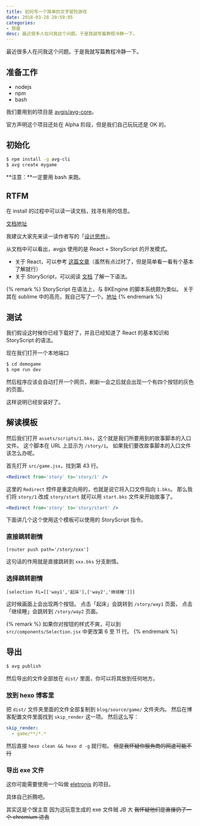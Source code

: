 ```yaml
---
title: 如何写一个简单的文字冒险游戏
date: 2018-03-28 20:59:05
categories:
- 颓废
desc: 最近很多人在问我这个问题。于是我就写篇教程冷静一下。
---
```


最近很多人在问我这个问题。于是我就写篇教程冷静一下。

## 准备工作

- nodejs
- npm
- bash

我们要用到的项目是 [avgjs/avg-core](https://github.com/avgjs/avg-core)。

官方声明这个项目还处在 Alpha 阶段，但是我们自己玩玩还是 OK 的。

## 初始化

```bash
$ npm install -g avg-cli
$ avg create mygame
```

**注意：**一定要用 bash 来跑。

## RTFM

在 install 的过程中可以读一读文档，找寻有用的信息。

[文档地址](https://avgjs.github.io/docs/#/zh/)

我建议大家先来读一读作者写的「[设计思想](https://avgjs.github.io/docs/#/zh/inspiration)」。

从文档中可以看出，avgjs 使用的是 React + StoryScript 的开发模式。

- 关于 React，可以参考 [这篇文章](http://www.ruanyifeng.com/blog/2015/03/react.html)（虽然有点过时了，但是简单看一看有个基本了解就行）
- 关于 StoryScript，可以阅读 [文档](https://avgjs.github.io/docs/#/zh/storyscript) 了解一下语法。

{% remark %}
StoryScript 在语法上，与 BKEngine 的脚本系统颇为类似。
关于其在 sublime 中的高亮，我自己写了一个。[地址](https://github.com/swwind/code/blob/master/StoryScript.sublime-syntax)
{% endremark %}

## 测试

我们假设这时候你已经下载好了，并且已经知道了 React 的基本知识和 StoryScript 的语法。

现在我们打开一个本地端口

```bash
$ cd demogame
$ npm run dev
```

然后程序应该会自动打开一个网页，刷新一会之后就会出现一个有四个按钮的灰色的页面。

这样说明已经安装好了。

## 解读模板

然后我们打开 `assets/scripts/1.bks`，这个就是我们所要用到的故事脚本的入口文件。
这个脚本在 URL 上显示为 `/story/1`。
如果我们要改故事脚本的入口文件该怎么办呢。

首先打开 `src/game.jsx`，找到第 43 行。

```jsx
<Redirect from='story' to='story/1' />
```

这里的 `Redirect` 控件是重定向用的，也就是说它将入口文件指向 `1.bks`。
那么我们将 `story/1` 改成 `story/start` 就可以用 `start.bks` 文件来开始故事了。

```jsx
<Redirect from='story' to='story/start' />
```

下面讲几个这个使用这个模板可以使用的 StoryScript 指令。

### 直接跳转剧情

```storyscript
[router push path='/story/xxx']
```

这句话的作用就是直接跳转到 `xxx.bks` 分支剧情。

### 选择跳转剧情

```storyscript
[selection FL=[['way1','起床'],['way2','继续睡']]]
```

这时候画面上会出现两个按钮。
点击「起床」会跳转到 `/story/way1` 页面，
点击「继续睡」会跳转到 `/story/way2` 页面。

{% remark %}
如果你对按钮的样式不爽，可以到 `src/components/Selection.jsx` 中更改第 6 至 11 行。
{% endremark %}

## 导出

```bash
$ avg publish
```

然后导出的文件全部放在 `dist/` 里面，你可以将其放到任何地方。

### 放到 hexo 博客里

把 `dist/` 文件夹里面的文件全部复制到 `blog/source/game/` 文件夹内。
然后在博客配置文件里面找到 `skip_render` 这一项。
然后这么写：

```yaml
skip_render:
  - game/**/*.*
```

然后直接 `hexo clean && hexo d -g` 就行啦。
~~但是我怀疑你服务商的网速可能不行~~

### 导出 exe 文件

这你可能需要使用一个叫做 [eletronjs](https://electronjs.org/) 的项目。

具体自己折腾吧。

<span class="truth">其实这是个馊主意</span>
<span class="truth">因为这玩意生成的 exe 文件贼 JB 大</span>
<span class="truth"><del>我怀疑他们是直接扔了一个 chromium 进去</del></span>



